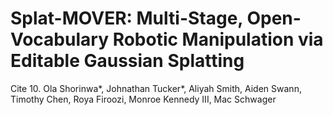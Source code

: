 # Splat-MOVER: Multi-Stage, Open-Vocabulary Robotic Manipulation via Editable Gaussian Splatting
Cite 10. Ola Shorinwa*, Johnathan Tucker*, Aliyah Smith, Aiden Swann, Timothy Chen, Roya Firoozi, Monroe Kennedy III, Mac Schwager

